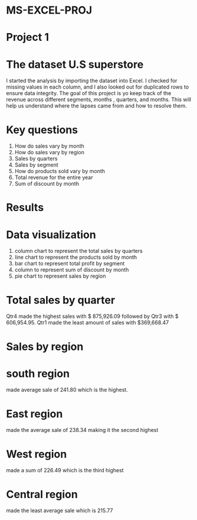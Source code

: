 # MS-EXCEL-PROJ
# Project 1 
# The dataset U.S superstore 
I started the analysis by importing the dataset into Excel.  I checked for missing values in each column, and I also looked out for duplicated rows to ensure data integrity. 
The goal of this project is yo keep track of the revenue across different segments, months , quarters, and months.
This will help us understand where the lapses came from and how to resolve them.

# Key questions 
1. How do sales vary by month 
2. How do sales vary by region
3. Sales by quarters 
4. Sales by segment 
5. How do products sold vary by month
6. Total revenue for the entire year
7. Sum of discount by month
# Results
# Data visualization
1. column chart to represent the total sales by quarters 
2. line chart to represent the products sold by month
3. bar chart to represent total profit by segment 
4. column to represent sum of discount by month
5. pie chart to represent sales by region
# Total sales by quarter
Qtr4 made the highest sales with $ 875,926.09 followed by Qtr3 with $ 606,954.95. Qtr1 made the least amount of sales with $369,668.47 
# Sales by region
# south region 
made average sale of 241.80 which is the highest.
# East region
made the average sale of 238.34 making it the second highest 
# West region
made a sum of 226.49 which is the third highest 
# Central region 
made the least average sale which is 215.77
